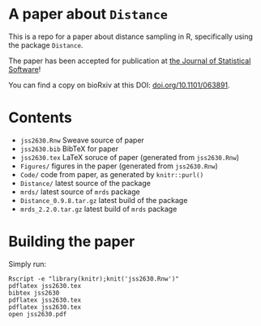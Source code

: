 A paper about `Distance`
========================

This is a repo for a paper about distance sampling in R, specifically using the package `Distance`.

The paper has been accepted for publication at [the Journal of Statistical Software](https://www.jstatsoft.org)!

You can find a copy on bioRxiv at this DOI: [doi.org/10.1101/063891](https://doi.org/10.1101/063891).

# Contents

- `jss2630.Rnw` Sweave source of paper
- `jss2630.bib` BibTeX for paper
- `jss2630.tex` LaTeX soruce of paper (generated from `jss2630.Rnw`)
- `Figures/` figures in the paper (generated from `jss2630.Rnw`)
- `Code/` code from paper, as generated by `knitr::purl()`
- `Distance/` latest source of the package
- `mrds/` latest source of `mrds` package
- `Distance_0.9.8.tar.gz` latest build of the package
- `mrds_2.2.0.tar.gz` latest build of `mrds` package


# Building the paper

Simply run:

```
Rscript -e "library(knitr);knit('jss2630.Rnw')"
pdflatex jss2630.tex
bibtex jss2630
pdflatex jss2630.tex
pdflatex jss2630.tex
open jss2630.pdf
```
